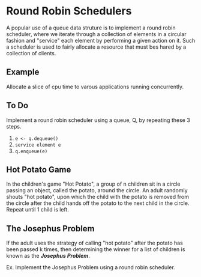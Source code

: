 # Round Robin Schedulers
A popular use of a queue data struture is to implement a round robin scheduler, where we iterate through a collection of elements in a circular fashion and "service" each element by performing a given action on it.
Such a scheduler is used to fairly allocate a resource that must bes hared by a collection of clients.

## Example
Allocate a slice of cpu time to varous applications running concurrently.

## To Do
Implement a round robin scheduler using a queue, Q, by repeating these 3 steps.
1. `e <- q.dequeue()`
2. `service element e`
3. `q.enqueue(e)`

## Hot Potato Game
In the children's game "Hot Potato", a group of n children sit in a circle passing an object, called the potato, around the circle. 
An adult randomly shouts "hot potato", upon which the child with the potato is removed from the circle after the child hands off the potato to the next child in the circle.
Repeat until 1 child is left.

## The Josephus Problem
If the adult uses the strategy of calling "hot potato" after the potato has been passed k times, then determining the winner for a list of children is known as the ***Josephus Problem***.

Ex. Implement the Josephus Problem using a round robin scheduler.
